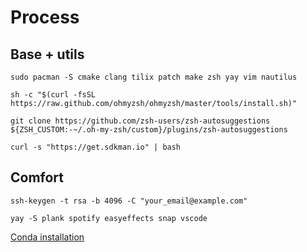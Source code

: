 # Process

## Base + utils
```
sudo pacman -S cmake clang tilix patch make zsh yay vim nautilus
```

```
sh -c "$(curl -fsSL https://raw.github.com/ohmyzsh/ohmyzsh/master/tools/install.sh)"

git clone https://github.com/zsh-users/zsh-autosuggestions ${ZSH_CUSTOM:-~/.oh-my-zsh/custom}/plugins/zsh-autosuggestions
```

```
curl -s "https://get.sdkman.io" | bash
```


## Comfort
```
ssh-keygen -t rsa -b 4096 -C "your_email@example.com"

yay -S plank spotify easyeffects snap vscode
```

[Conda installation](https://docs.conda.io/en/latest/miniconda.html#linux-installers)
